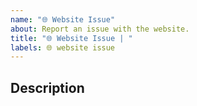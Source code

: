 ```yaml
---
name: "🌐 Website Issue"
about: Report an issue with the website.
title: "🌐 Website Issue | "
labels: 🌐 website issue
---
```


## Description

<!--
## Screenshots

Please add screenshots if applicable
-->
